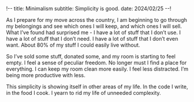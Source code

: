 !--
title: Minimalism
subtitle: Simplicity is good.
date: 2024/02/25
--!

As I prepare for my move across the country, I am beginning to go through my belongings and see which ones I will keep, and which ones I will sell. What I’ve found had surprised me - I have a lot of stuff that I don’t use. I have a lot of stuff that I don’t need. I have a lot of stuff that I don’t even want. About 80% of my stuff I could easily live without.

So I’ve sold some stuff, donated some, and my room is starting to feel empty. I feel a sense of peculiar freedom. No longer must I find a place for everything. I can keep my room clean more easily. I feel less distracted. I’m being more productive with less.

This simplicity is showing itself in other areas of my life. In the code I write, in the food I cook. I yearn to rid my life of unneeded complexity.